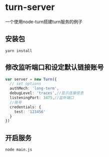 # turn-server
一个使用node-turn搭建turn服务的例子
## 安装包
```shell
yarn install
```
## 修改监听端口和设定默认链接账号
```typescript
var server = new Turn({
  // set options
  authMech: 'long-term',
  debugLevel: 'traces',//显示连接信息
  listeningPort: 3475,//监听端口
  //账号
  credentials: {
    test: '123456'
  }
})
```
## 开启服务
```shell
node main.js
```
